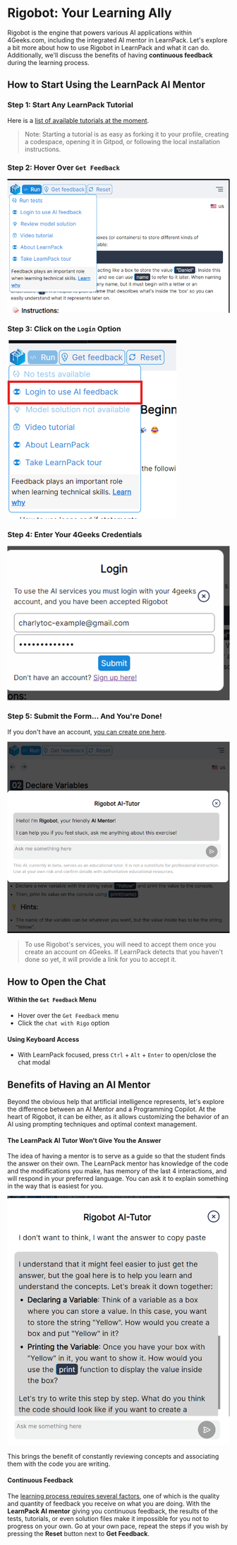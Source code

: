 # Rigobot: Your Learning Ally

Rigobot is the engine that powers various AI applications within 4Geeks.com, including the integrated AI mentor in LearnPack. Let's explore a bit more about how to use Rigobot in LearnPack and what it can do. Additionally, we'll discuss the benefits of having **continuous feedback** during the learning process.

## How to Start Using the LearnPack AI Mentor

### Step 1: Start Any LearnPack Tutorial

Here is a [list of available tutorials at the moment](https://github.com/4GeeksAcademy/Interactive-Tutorials).

> Note: Starting a tutorial is as easy as forking it to your profile, creating a codespace, opening it in Gitpod, or following the local installation instructions.

### Step 2: Hover Over `Get Feedback`

![feedback dropdown](https://raw.githubusercontent.com/learnpack/docs/cba6ff0a0c5dbc5f6775b480d304b93054e48d34/assets/feedbackdropdown.png)

### Step 3: Click on the `Login` Option

![login form redirect](https://github.com/learnpack/docs/blob/main/assets/login-option.png?raw=true)

### Step 4: Enter Your 4Geeks Credentials

![login form fill](https://github.com/learnpack/docs/blob/main/assets/login.png?raw=true)

### Step 5: Submit the Form... And You're Done!

If you don't have an account, [you can create one here](https://4geeks.com/pricing).

![rigobot AI chat](https://github.com/learnpack/docs/blob/main/assets/chat-rigo.png?raw=true)

> To use Rigobot's services, you will need to accept them once you create an account on 4Geeks. If LearnPack detects that you haven't done so yet, it will provide a link for you to accept it.

## How to Open the Chat

#### Within the `Get Feedback` Menu

- Hover over the `Get Feedback` menu
- Click the `chat with Rigo` option

#### Using Keyboard Access

- With LearnPack focused, press `Ctrl` + `Alt` + `Enter` to open/close the chat modal

## Benefits of Having an AI Mentor

Beyond the obvious help that artificial intelligence represents, let's explore the difference between an AI Mentor and a Programming Copilot. At the heart of Rigobot, it can be either, as it allows customizing the behavior of an AI using prompting techniques and optimal context management.

#### The LearnPack AI Tutor Won't Give You the Answer

The idea of having a mentor is to serve as a guide so that the student finds the answer on their own. The LearnPack mentor has knowledge of the code and the modifications you make, has memory of the last 4 interactions, and will respond in your preferred language. You can ask it to explain something in the way that is easiest for you.

![Rigobot don't give answer 2](https://raw.githubusercontent.com/learnpack/docs/373d979448fdb782ea499e8f8c19caae2730759d/assets/rigo-socratic.png)

This brings the benefit of constantly reviewing concepts and associating them with the code you are writing.

#### Continuous Feedback

The [learning process requires several factors](https://4geeks.com/mastering-technical-knowledge#feedback-quality-and-frequency), one of which is the quality and quantity of feedback you receive on what you are doing. With the **LearnPack AI mentor** giving you continuous feedback, the results of the tests, tutorials, or even solution files make it impossible for you not to progress on your own. Go at your own pace, repeat the steps if you wish by pressing the **Reset** button next to **Get Feedback**.
